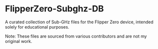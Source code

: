 # FlipperZero-Subghz-DB
A curated collection of Sub-GHz files for the Flipper Zero device, intended solely for educational purposes.

Note: These files are sourced from various contributors and are not my original work.
